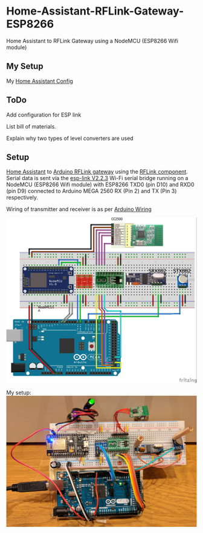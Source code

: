 # Home-Assistant-RFLink-Gateway-ESP8266
Home Assistant to RFLink Gateway using a NodeMCU (ESP8266 Wifi module)

## My Setup
My [Home Assistant Config](https://github.com/Genestealer/Home-Assistant-Configuration)

## ToDo 
Add configuration for ESP link

List bill of materials.

Explain why two types of level converters are used
  
## Setup

[Home Assistant](https://home-assistant.io/) to [Arduino RFLink gateway](http://www.nemcon.nl/blog2/) using the [RFLink component](https://home-assistant.io/components/rflink/). Serial data is sent via the [esp-link V2.2.3](https://github.com/jeelabs/esp-link/releases/tag/v2.2.3) Wi-Fi serial bridge running on a NodeMCU (ESP8266 Wifi module) with ESP8266 TXD0 (pin D10) and RXD0 (pin D9) connected to Arduino MEGA 2560 RX (Pin 2) and TX (Pin 3) respectively. 

Wiring of transmitter and receiver is as per [Arduino Wiring](http://www.nemcon.nl/blog2/wiring)

![Diagram](https://raw.githubusercontent.com/Genestealer/Home-Assistant-RFLink-Gateway-ESP8266/master/RFLink_Gatway_bb.jpg)

My setup:
![Diagram](https://raw.githubusercontent.com/Genestealer/Home-Assistant-RFLink-Gateway-ESP8266/master/Home-Assistant-RFLink-Gateway-ESP8266.jpg)
